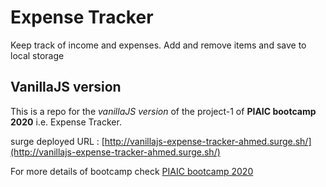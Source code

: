 # Expense Tracker

Keep track of income and expenses. Add and remove items and save to local storage

## VanillaJS version
This is a repo for the *vanillaJS version* of the project-1 of **PIAIC bootcamp 2020** i.e. Expense Tracker.

surge deployed URL : [http://vanillajs-expense-tracker-ahmed.surge.sh/](http://vanillajs-expense-tracker-ahmed.surge.sh/)

For more details of bootcamp check [PIAIC bootcamp 2020](https://github.com/panacloud/bootcamp-2020)
